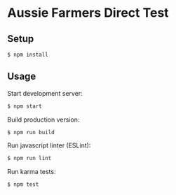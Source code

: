# Aussie Farmers Direct Test

## Setup

```bash
$ npm install
```

## Usage

Start development server:

```bash
$ npm start
```

Build production version:

```bash
$ npm run build
```

Run javascript linter (ESLint):

```bash
$ npm run lint
```

Run karma tests:

```bash
$ npm test
```
